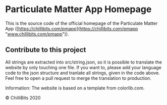 # Particulate Matter App Homepage
This is the source code of the official homepage of the Particulate Matter App ([https://chillibits.com/pmapp](https://chillibits.com/pmapp "www.chillibits.com/pmapp")).

## Contribute to this project
All strings are extracted into src/string.json, so it is possible to translate the website by only touching one file. If you want to, please add your language code to the json structure and tranlate all strings, given in the code above. Feel free to open a pull request to merge the translation to production.

Information: The website is based on a template from colorlib.com.

© ChilliBits 2020